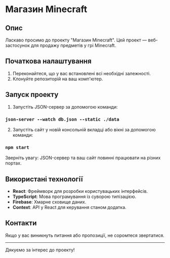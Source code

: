 # Магазин Minecraft

## Опис

Ласкаво просимо до проекту "Магазин Minecraft". Цей проект — веб-застосунок для продажу предметів у грі Minecraft.

## Початкова налаштування

1. Переконайтеся, що у вас встановлені всі необхідні залежності.
2. Клонуйте репозиторій на ваш комп'ютер.

## Запуск проекту

1. Запустіть JSON-сервер за допомогою команди:

### `json-server --watch db.json --static ./data`

2. Запустіть сайт у новій консольній вкладці або вікні за допомогою команди:

### `npm start`

Зверніть увагу: JSON-сервер та ваш сайт повинні працювати на різних портах.

## Використані технології

- **React**: Фреймворк для розробки користувацьких інтерфейсів.
- **TypeScript**: Мова програмування із суворою типізацією.
- **Firebase**: Хмарне сховище даних.
- **Context**: API у React для керування станом додатка.

## Контакти

Якщо у вас виникнуть питання або пропозиції, не соромтеся звертатися.

---

Дякуємо за інтерес до  проекту!
